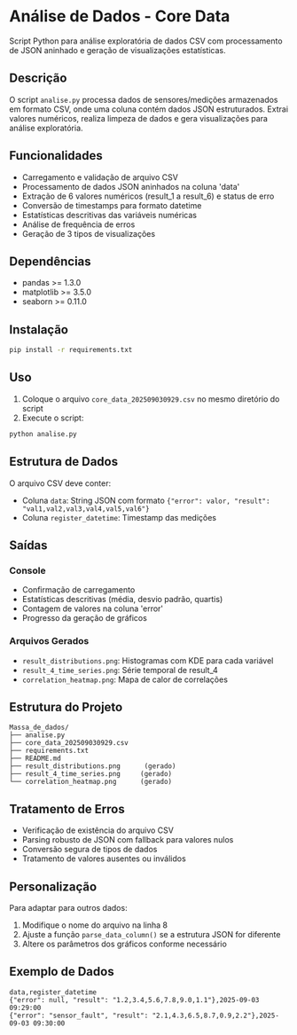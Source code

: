 # Análise de Dados - Core Data

Script Python para análise exploratória de dados CSV com processamento de JSON aninhado e geração de visualizações estatísticas.

## Descrição

O script `analise.py` processa dados de sensores/medições armazenados em formato CSV, onde uma coluna contém dados JSON estruturados. Extrai valores numéricos, realiza limpeza de dados e gera visualizações para análise exploratória.

## Funcionalidades

- Carregamento e validação de arquivo CSV
- Processamento de dados JSON aninhados na coluna 'data'
- Extração de 6 valores numéricos (result_1 a result_6) e status de erro
- Conversão de timestamps para formato datetime
- Estatísticas descritivas das variáveis numéricas
- Análise de frequência de erros
- Geração de 3 tipos de visualizações

## Dependências

- pandas >= 1.3.0
- matplotlib >= 3.5.0
- seaborn >= 0.11.0

## Instalação

```bash
pip install -r requirements.txt
```

## Uso

1. Coloque o arquivo `core_data_202509030929.csv` no mesmo diretório do script
2. Execute o script:

```bash
python analise.py
```

## Estrutura de Dados

O arquivo CSV deve conter:
- Coluna `data`: String JSON com formato `{"error": valor, "result": "val1,val2,val3,val4,val5,val6"}`
- Coluna `register_datetime`: Timestamp das medições

## Saídas

### Console
- Confirmação de carregamento
- Estatísticas descritivas (média, desvio padrão, quartis)
- Contagem de valores na coluna 'error'
- Progresso da geração de gráficos

### Arquivos Gerados
- `result_distributions.png`: Histogramas com KDE para cada variável
- `result_4_time_series.png`: Série temporal de result_4
- `correlation_heatmap.png`: Mapa de calor de correlações

## Estrutura do Projeto

```
Massa_de_dados/
├── analise.py
├── core_data_202509030929.csv
├── requirements.txt
├── README.md
├── result_distributions.png      (gerado)
├── result_4_time_series.png     (gerado)
└── correlation_heatmap.png      (gerado)
```

## Tratamento de Erros

- Verificação de existência do arquivo CSV
- Parsing robusto de JSON com fallback para valores nulos
- Conversão segura de tipos de dados
- Tratamento de valores ausentes ou inválidos

## Personalização

Para adaptar para outros dados:
1. Modifique o nome do arquivo na linha 8
2. Ajuste a função `parse_data_column()` se a estrutura JSON for diferente
3. Altere os parâmetros dos gráficos conforme necessário

## Exemplo de Dados

```csv
data,register_datetime
{"error": null, "result": "1.2,3.4,5.6,7.8,9.0,1.1"},2025-09-03 09:29:00
{"error": "sensor_fault", "result": "2.1,4.3,6.5,8.7,0.9,2.2"},2025-09-03 09:30:00
```
